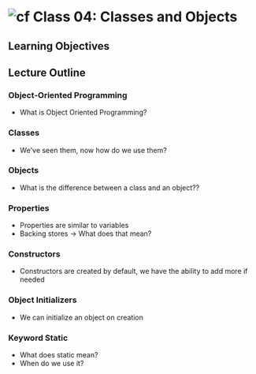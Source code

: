 ![cf](http://i.imgur.com/7v5ASc8.png) Class 04: Classes and Objects
=====================================

## Learning Objectives

## Lecture Outline

### Object-Oriented Programming
- What is Object Oriented Programming?

### Classes
- We've seen them, now how do we use them?

### Objects
- What is the difference between a class and an object??

### Properties
- Properties are similar to variables
- Backing stores -> What does that mean?

### Constructors
- Constructors are created by default, we have the ability to add more if needed

### Object Initializers
- We can initialize an object on creation

### Keyword Static
- What does static mean?
- When do we use it?
